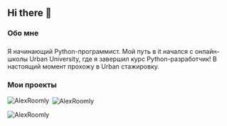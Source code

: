 ## Hi there 👋

###

<h3 align="left">Обо мне</h3>

###


<p align="left">Я начинающий Python-программист. Мой путь в it начался с онлайн-школы Urban University, где я завершил курс Python-разработчик! В настоящий момент прохожу в Urban стажировку.<br>

###
<h3 align="left">Мои проекты</h3>


<p><img align="left" src="https://github-readme-stats.vercel.app/api/top-langs?username=AlexRoomly&show_icons=true&locale=en&layout=compact" alt="AlexRoomly" /></p>

<p>&nbsp;<img align="center" src="https://github-readme-stats.vercel.app/api?username=AlexRoomly&show_icons=true&locale=en" alt="AlexRoomly" /></p>

<p><img align="center" src="https://github-readme-streak-stats.herokuapp.com/?user=AlexRoomly" alt="AlexRoomly" /></p>

